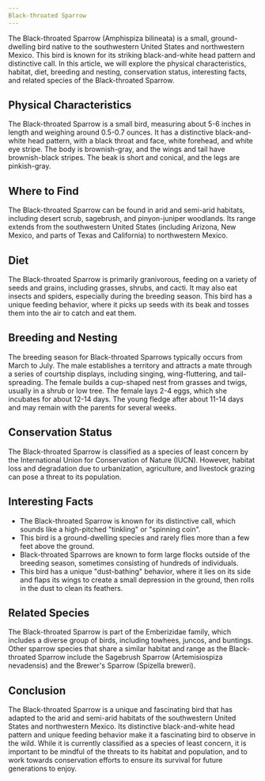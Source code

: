 ```yaml
---
Black-throated Sparrow
---
```


The Black-throated Sparrow (Amphispiza bilineata) is a small, ground-dwelling bird native to the southwestern United States and northwestern Mexico. This bird is known for its striking black-and-white head pattern and distinctive call. In this article, we will explore the physical characteristics, habitat, diet, breeding and nesting, conservation status, interesting facts, and related species of the Black-throated Sparrow.

## Physical Characteristics

The Black-throated Sparrow is a small bird, measuring about 5-6 inches in length and weighing around 0.5-0.7 ounces. It has a distinctive black-and-white head pattern, with a black throat and face, white forehead, and white eye stripe. The body is brownish-gray, and the wings and tail have brownish-black stripes. The beak is short and conical, and the legs are pinkish-gray.

## Where to Find

The Black-throated Sparrow can be found in arid and semi-arid habitats, including desert scrub, sagebrush, and pinyon-juniper woodlands. Its range extends from the southwestern United States (including Arizona, New Mexico, and parts of Texas and California) to northwestern Mexico.

## Diet

The Black-throated Sparrow is primarily granivorous, feeding on a variety of seeds and grains, including grasses, shrubs, and cacti. It may also eat insects and spiders, especially during the breeding season. This bird has a unique feeding behavior, where it picks up seeds with its beak and tosses them into the air to catch and eat them.

## Breeding and Nesting

The breeding season for Black-throated Sparrows typically occurs from March to July. The male establishes a territory and attracts a mate through a series of courtship displays, including singing, wing-fluttering, and tail-spreading. The female builds a cup-shaped nest from grasses and twigs, usually in a shrub or low tree. The female lays 2-4 eggs, which she incubates for about 12-14 days. The young fledge after about 11-14 days and may remain with the parents for several weeks.

## Conservation Status

The Black-throated Sparrow is classified as a species of least concern by the International Union for Conservation of Nature (IUCN). However, habitat loss and degradation due to urbanization, agriculture, and livestock grazing can pose a threat to its population.

## Interesting Facts

-   The Black-throated Sparrow is known for its distinctive call, which sounds like a high-pitched "tinkling" or "spinning coin".
-   This bird is a ground-dwelling species and rarely flies more than a few feet above the ground.
-   Black-throated Sparrows are known to form large flocks outside of the breeding season, sometimes consisting of hundreds of individuals.
-   This bird has a unique "dust-bathing" behavior, where it lies on its side and flaps its wings to create a small depression in the ground, then rolls in the dust to clean its feathers.

## Related Species

The Black-throated Sparrow is part of the Emberizidae family, which includes a diverse group of birds, including towhees, juncos, and buntings. Other sparrow species that share a similar habitat and range as the Black-throated Sparrow include the Sagebrush Sparrow (Artemisiospiza nevadensis) and the Brewer's Sparrow (Spizella breweri).

## Conclusion

The Black-throated Sparrow is a unique and fascinating bird that has adapted to the arid and semi-arid habitats of the southwestern United States and northwestern Mexico. Its distinctive black-and-white head pattern and unique feeding behavior make it a fascinating bird to observe in the wild. While it is currently classified as a species of least concern, it is important to be mindful of the threats to its habitat and population, and to work towards conservation efforts to ensure its survival for future generations to enjoy.
